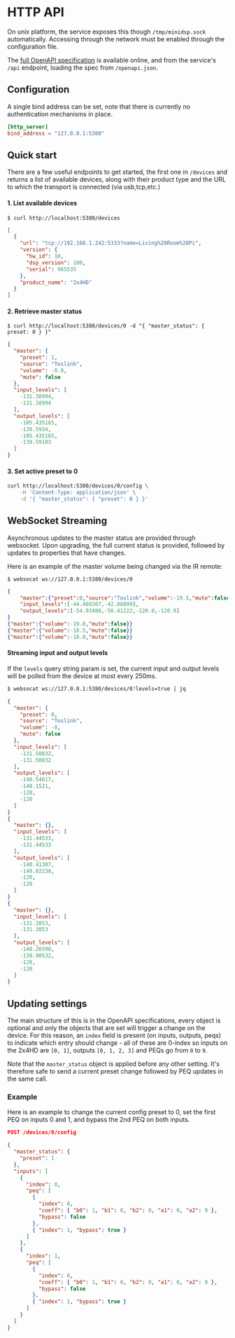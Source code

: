 # HTTP API
On unix platform, the service exposes this though `/tmp/minidsp.sock` automatically. Accessing through the network must be enabled through the configuration file.

The [full OpenAPI specification](/api) is available online, and from the service's `/api` endpoint, loading the spec from `/openapi.json`.

## Configuration
A single bind address can be set, note that there is currently no authentication mechanisms in place.

```toml
[http_server]
bind_address = "127.0.0.1:5380"
```


## Quick start
There are a few useful endpoints to get started, the first one in `/devices` and returns a list of available devices, along with their product type and the URL to which the transport is connected (via usb,tcp,etc.)

#### 1. List available devices
```
$ curl http://localhost:5380/devices
```

```json
[
  {
    "url": "tcp://192.168.1.242:5333?name=Living%20Room%20Pi",
    "version": {
      "hw_id": 10,
      "dsp_version": 100,
      "serial": 965535
    },
    "product_name": "2x4HD"
  }
]
```

#### 2. Retrieve master status
```
$ curl http://localhost:5380/devices/0 -d "{ "master_status": { preset: 0 } }"
```

```json
{
  "master": {
    "preset": 1,
    "source": "Toslink",
    "volume": -8.0,
    "mute": false
  },
  "input_levels": [
    -131.38994,
    -131.38994
  ],
  "output_levels": [
    -105.435165,
    -139.5934,
    -105.435165,
    -139.59183
  ]
}
```

#### 3. Set active preset to 0
```bash
curl http://localhost:5380/devices/0/config \
    -H 'Content-Type: application/json' \
    -d '{ "master_status": { "preset": 0 } }'
```


## WebSocket Streaming
Asynchronous updates to the master status are provided through websocket. Upon upgrading, the full current status is provided, followed by updates to properties that have changes.

Here is an example of the master volume being changed via the IR remote:

```
$ websocat ws://127.0.0.1:5380/devices/0
```
```json
{
    "master":{"preset":0,"source":"Toslink","volume":-19.5,"mute":false},
    "input_levels":[-44.400307,-42.08899],
    "output_levels":[-54.93488,-56.41222,-120.0,-120.0]
}
{"master":{"volume":-19.0,"mute":false}}
{"master":{"volume":-18.5,"mute":false}}
{"master":{"volume":-18.0,"mute":false}}
```

#### Streaming input and output levels
If the `levels` query string param is set, the current input and output levels will be polled from the device at most every 250ms. 
```bash
$ websocat ws://127.0.0.1:5380/devices/0?levels=true | jq
```

```json
{
  "master": {
    "preset": 0,
    "source": "Toslink",
    "volume": -8,
    "mute": false
  },
  "input_levels": [
    -131.50832,
    -131.50832
  ],
  "output_levels": [
    -140.54817,
    -140.1521,
    -120,
    -120
  ]
}
{
  "master": {},
  "input_levels": [
    -131.44533,
    -131.44533
  ],
  "output_levels": [
    -140.41307,
    -140.02238,
    -120,
    -120
  ]
}
{
  "master": {},
  "input_levels": [
    -131.3853,
    -131.3853
  ],
  "output_levels": [
    -140.26598,
    -139.90532,
    -120,
    -120
  ]
}
```


## Updating settings
The main structure of this is in the OpenAPI specifications, every object is optional and only the objects that are set will trigger a change on the device. For this reason, an `index` field is present (on inputs, outputs, peqs) to indicate which entry should change - all of these are 0-index so inputs on the 2x4HD are `[0, 1]`, outputs `[0, 1, 2, 3]` and PEQs go from `0` to `9`.

Note that the `master_status` object is applied before any other setting. It's therefore safe to send a current preset change followed by PEQ updates in the same call.

### Example
Here is an example to change the current config preset to 0, set the first PEQ on inputs 0 and 1, and bypass the 2nd PEQ on both inputs.


```json
POST /devices/0/config

{
  "master_status": {
    "preset": 1
  },
  "inputs": [
    {
      "index": 0,
      "peq": [
        {
          "index": 0,
          "coeff": { "b0": 1, "b1": 0, "b2": 0, "a1": 0, "a2": 0 },
          "bypass": false
        },
        { "index": 1, "bypass": true }
      ]
    },
    {
      "index": 1,
      "peq": [
        {
          "index": 0,
          "coeff": { "b0": 1, "b1": 0, "b2": 0, "a1": 0, "a2": 0 },
          "bypass": false
        },
        { "index": 1, "bypass": true }
      ]
    }
  ]
}
```
